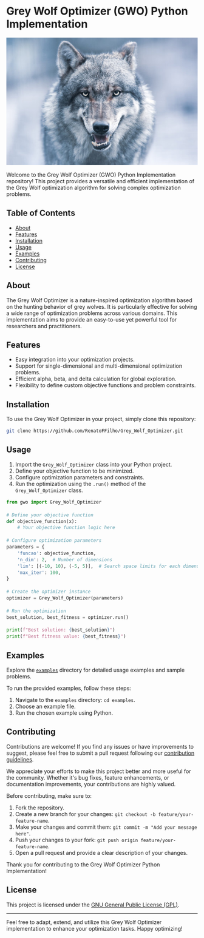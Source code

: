 # Grey Wolf Optimizer (GWO) Python Implementation

![Grey Wolf](wolf.jpg)

Welcome to the Grey Wolf Optimizer (GWO) Python Implementation repository! This project provides a versatile and efficient implementation of the Grey Wolf optimization algorithm for solving complex optimization problems.

## Table of Contents

- [About](#about)
- [Features](#features)
- [Installation](#installation)
- [Usage](#usage)
- [Examples](#examples)
- [Contributing](#contributing)
- [License](#license)

## About

The Grey Wolf Optimizer is a nature-inspired optimization algorithm based on the hunting behavior of grey wolves. It is particularly effective for solving a wide range of optimization problems across various domains. This implementation aims to provide an easy-to-use yet powerful tool for researchers and practitioners.

## Features

- Easy integration into your optimization projects.
- Support for single-dimensional and multi-dimensional optimization problems.
- Efficient alpha, beta, and delta calculation for global exploration.
- Flexibility to define custom objective functions and problem constraints.

## Installation

To use the Grey Wolf Optimizer in your project, simply clone this repository:

```bash
git clone https://github.com/RenatoFFilho/Grey_Wolf_Optimizer.git
```

## Usage

1. Import the `Grey_Wolf_Optimizer` class into your Python project.
2. Define your objective function to be minimized.
3. Configure optimization parameters and constraints.
4. Run the optimization using the `.run()` method of the `Grey_Wolf_Optimizer` class.

```python
from gwo import Grey_Wolf_Optimizer

# Define your objective function
def objective_function(x):
    # Your objective function logic here

# Configure optimization parameters
parameters = {
    'funcao': objective_function,
    'n_dim': 2,  # Number of dimensions
    'lim': [(-10, 10), (-5, 5)],  # Search space limits for each dimension
    'max_iter': 100,
}

# Create the optimizer instance
optimizer = Grey_Wolf_Optimizer(parameters)

# Run the optimization
best_solution, best_fitness = optimizer.run()

print(f"Best solution: {best_solution}")
print(f"Best fitness value: {best_fitness}")
```
## Examples

Explore the [`examples`](examples/) directory for detailed usage examples and sample problems.

To run the provided examples, follow these steps:

1. Navigate to the `examples` directory: `cd examples`.
2. Choose an example file.
3. Run the chosen example using Python.

## Contributing

Contributions are welcome! If you find any issues or have improvements to suggest, please feel free to submit a pull request following our [contribution guidelines](CONTRIBUTING.md).

We appreciate your efforts to make this project better and more useful for the community. Whether it's bug fixes, feature enhancements, or documentation improvements, your contributions are highly valued.

Before contributing, make sure to:

1. Fork the repository.
2. Create a new branch for your changes: `git checkout -b feature/your-feature-name`.
3. Make your changes and commit them: `git commit -m "Add your message here"`.
4. Push your changes to your fork: `git push origin feature/your-feature-name`.
5. Open a pull request and provide a clear description of your changes.

Thank you for contributing to the Grey Wolf Optimizer Python Implementation!

## License

This project is licensed under the [GNU General Public License (GPL)](LICENSE).

---

Feel free to adapt, extend, and utilize this Grey Wolf Optimizer implementation to enhance your optimization tasks. Happy optimizing!


